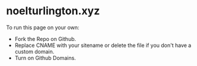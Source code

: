 # noelturlington.xyz

To run this page on your own:

* Fork the Repo on Github. 
* Replace CNAME with your sitename or delete the file if you don't have a custom domain. 
* Turn on Github Domains.
